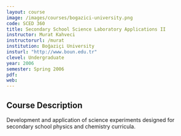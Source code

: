 ```yaml
---
layout: course
image: /images/courses/bogazici-university.png
code: SCED 360
title: Secondary School Science Laboratory Applications II
instructor: Murat Kahveci
instructorurl: /murat
institution: Boğaziçi University
insturl: "http://www.boun.edu.tr"
clevel: Undergraduate
year: 2006
semester: Spring 2006
pdf:
web:
---
```

## Course Description

Development and application of science experiments designed for secondary school physics and chemistry curricula.